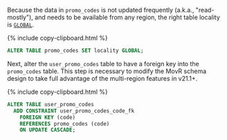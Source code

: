Because the data in `promo_codes` is not updated frequently (a.k.a., "read-mostly"), and needs to be available from any region, the right table locality is [`GLOBAL`](multiregion-overview.html#global-tables).

{% include copy-clipboard.html %}
~~~ sql
ALTER TABLE promo_codes SET locality GLOBAL;
~~~

Next, alter the `user_promo_codes` table to have a foreign key into the `promo_codes` table. This step is necessary to modify the MovR schema design to take full advantage of the multi-region features in v21.1+.

{% include copy-clipboard.html %}
~~~ sql
ALTER TABLE user_promo_codes
  ADD CONSTRAINT user_promo_codes_code_fk
    FOREIGN KEY (code)
    REFERENCES promo_codes (code)
    ON UPDATE CASCADE;
~~~
